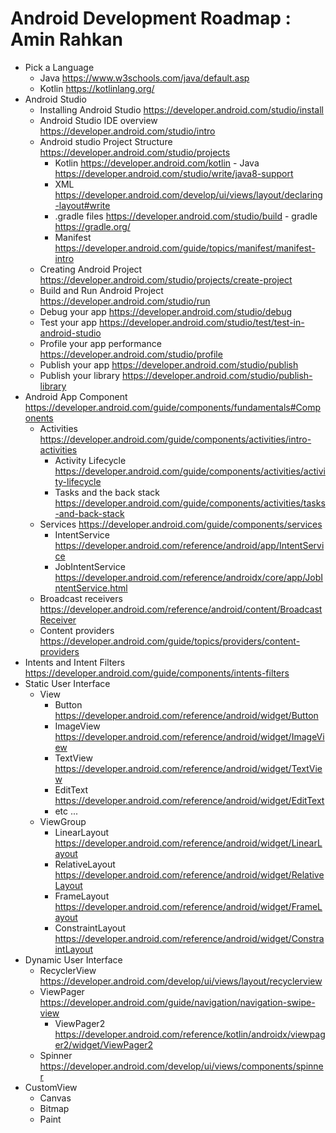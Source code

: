 # Android Development Roadmap : Amin Rahkan 


- Pick a Language
  - Java https://www.w3schools.com/java/default.asp
  - Kotlin https://kotlinlang.org/
- Android Studio 
  - Installing Android Studio https://developer.android.com/studio/install
  - Android Studio IDE overview https://developer.android.com/studio/intro
  - Android studio Project Structure https://developer.android.com/studio/projects
    - Kotlin https://developer.android.com/kotlin - Java https://developer.android.com/studio/write/java8-support
    - XML https://developer.android.com/develop/ui/views/layout/declaring-layout#write
    - .gradle files https://developer.android.com/studio/build - gradle https://gradle.org/
    - Manifest https://developer.android.com/guide/topics/manifest/manifest-intro
  - Creating Android Project https://developer.android.com/studio/projects/create-project
  - Build and Run Android Project https://developer.android.com/studio/run
  - Debug your app https://developer.android.com/studio/debug
  - Test your app https://developer.android.com/studio/test/test-in-android-studio
  - Profile your app performance https://developer.android.com/studio/profile
  - Publish your app https://developer.android.com/studio/publish
  - Publish your library https://developer.android.com/studio/publish-library
- Android App Component https://developer.android.com/guide/components/fundamentals#Components
  - Activities https://developer.android.com/guide/components/activities/intro-activities
    - Activity Lifecycle https://developer.android.com/guide/components/activities/activity-lifecycle
    - Tasks and the back stack https://developer.android.com/guide/components/activities/tasks-and-back-stack
  - Services https://developer.android.com/guide/components/services
    - IntentService https://developer.android.com/reference/android/app/IntentService
    - JobIntentService https://developer.android.com/reference/androidx/core/app/JobIntentService.html
  - Broadcast receivers https://developer.android.com/reference/android/content/BroadcastReceiver
  - Content providers https://developer.android.com/guide/topics/providers/content-providers
- Intents and Intent Filters https://developer.android.com/guide/components/intents-filters   
- Static User Interface 
  - View 
    - Button https://developer.android.com/reference/android/widget/Button
    - ImageView https://developer.android.com/reference/android/widget/ImageView
    - TextView https://developer.android.com/reference/android/widget/TextView
    - EditText https://developer.android.com/reference/android/widget/EditText
    - etc ... 
  - ViewGroup 
    - LinearLayout https://developer.android.com/reference/android/widget/LinearLayout
    - RelativeLayout https://developer.android.com/reference/android/widget/RelativeLayout
    - FrameLayout https://developer.android.com/reference/android/widget/FrameLayout
    - ConstraintLayout https://developer.android.com/reference/android/widget/ConstraintLayout
- Dynamic User Interface 
  - RecyclerView https://developer.android.com/develop/ui/views/layout/recyclerview
  - ViewPager https://developer.android.com/guide/navigation/navigation-swipe-view 
    - ViewPager2 https://developer.android.com/reference/kotlin/androidx/viewpager2/widget/ViewPager2
  - Spinner https://developer.android.com/develop/ui/views/components/spinner
- CustomView
  - Canvas
  - Bitmap
  - Paint
  

  
 
  
  
